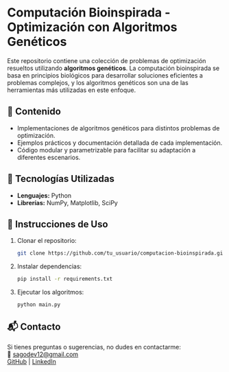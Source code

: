 # Computación Bioinspirada - Optimización con Algoritmos Genéticos

Este repositorio contiene una colección de problemas de optimización resueltos utilizando **algoritmos genéticos**. La computación bioinspirada se basa en principios biológicos para desarrollar soluciones eficientes a problemas complejos, y los algoritmos genéticos son una de las herramientas más utilizadas en este enfoque.

## 📌 Contenido
- Implementaciones de algoritmos genéticos para distintos problemas de optimización.
- Ejemplos prácticos y documentación detallada de cada implementación.
- Código modular y parametrizable para facilitar su adaptación a diferentes escenarios.

## 🚀 Tecnologías Utilizadas
- **Lenguajes:** Python
- **Librerías:** NumPy, Matplotlib, SciPy

## 📖 Instrucciones de Uso
1. Clonar el repositorio:
   ```bash
   git clone https://github.com/tu_usuario/computacion-bioinspirada.git
   ```
2. Instalar dependencias:
   ```bash
   pip install -r requirements.txt
   ```
3. Ejecutar los algoritmos:
   ```bash
   python main.py
   ```

## 📬 Contacto
Si tienes preguntas o sugerencias, no dudes en contactarme:  
📧 sagodev12@gmail.com  
[GitHub](#) | [LinkedIn](https://www.linkedin.com/in/sergio-andr%C3%A9s-garc%C3%ADa-ordo%C3%B1ez-9b8bb0248/)

